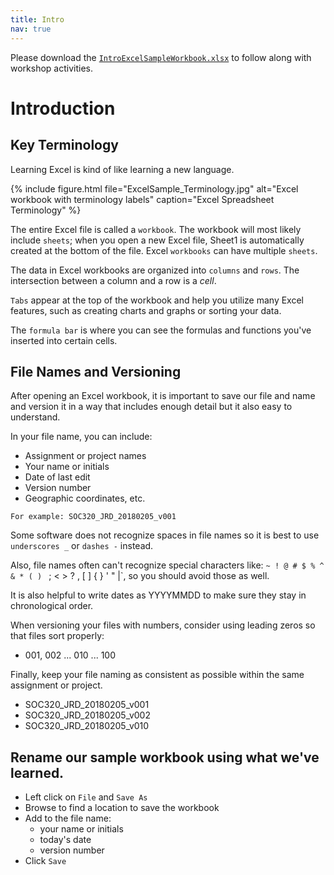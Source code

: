 ```yaml
---
title: Intro
nav: true
---
```

Please download the <a href="images/IntroExcelSampleWorkbook.xlsx" target="_blank">`IntroExcelSampleWorkbook.xlsx`</a> to follow along with workshop activities.

# Introduction

## Key Terminology

Learning Excel is kind of like learning a new language.

{% include figure.html file="ExcelSample_Terminology.jpg" alt="Excel workbook with terminology labels" caption="Excel Spreadsheet Terminology" %}

The entire Excel file is called a `workbook`. The workbook will most likely include `sheets`; when you open a new Excel file, Sheet1 is automatically created at the bottom of the file. Excel `workbooks` can have multiple `sheets`.

The data in Excel workbooks are organized into `columns` and `rows`. The intersection between a column and a row is a *cell*.

`Tabs` appear at the top of the workbook and help you utilize many Excel features, such as creating charts and graphs or sorting your data.

The `formula bar` is where you can see the formulas and functions you've inserted into certain cells.

## File Names and Versioning

After opening an Excel workbook, it is important to save our file and name and version it in a way that includes enough detail but it also easy to understand.

In your file name, you can include:
* Assignment or project names
* Your name or initials
* Date of last edit
* Version number
* Geographic coordinates, etc.

```
For example: SOC320_JRD_20180205_v001
```

Some software does not recognize spaces in file names so it is best to use `underscores _` or `dashes -` instead. 

Also, file names often can't recognize special characters like: 
`~ ! @ # $ % ^ & * ( ) ` ; < > ? , [ ] { } ' " |`, so you should avoid those as well.

It is also helpful to write dates as YYYYMMDD to make sure they stay in chronological order.

When versioning your files with numbers, consider using leading zeros so that files sort properly:
* 001, 002 ... 010 ... 100

Finally, keep your file naming as consistent as possible within the same assignment or project.
* SOC320_JRD_20180205_v001
* SOC320_JRD_20180205_v002
* SOC320_JRD_20180205_v010

## Rename our sample workbook using what we've learned.
* Left click on `File` and `Save As`
* Browse to find a location to save the workbook
* Add to the file name:
  * your name or initials
  * today's date
  * version number
* Click `Save`